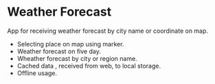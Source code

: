 # Weather Forecast
App for receiving weather forecast by city name or coordinate on map.<br>

- Selecting place on map using marker.
- Weather forecast on five day.
- Wheather forecast by city or region name.
- Cached data , received from web, to local storage.
- Offline usage.
